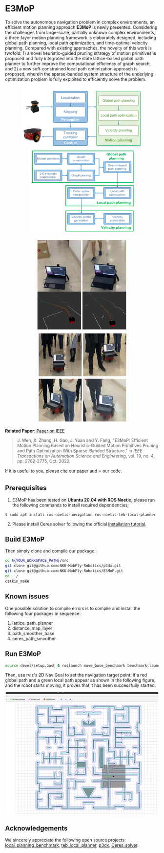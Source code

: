 

# E3MoP

To solve the autonomous navigation problem in complex environments, an  efficient motion planning approach **E3MoP** is newly presented.  Considering the challenges from large-scale, partially unknown complex  environments, a three-layer motion planning framework is elaborately  designed, including global path planning, local path optimization, and  time-optimal velocity planning. Compared with existing approaches, the  novelty of this work is twofold: 1) a novel heuristic-guided pruning  strategy of motion primitives is proposed and fully integrated into the  state lattice-based global path planner to further improve the  computational efficiency of graph search, and 2) a new soft-constrained  local path optimization approach is proposed, wherein the sparse-banded  system structure of the underlying optimization problem is fully  exploited to efficiently solve the problem.

<p align="center">
 <img src="img/111.png" width = "400" height = "200" />
 <img src="img/222.png" width = "350" height = "280" />
</p>

<p align="center">
 <img src="img/333.png" width = "300" height = "300" />
 <img src="img/444.png" width = "300" height = "300" />
</p>

**Related Paper**: [Paper on IEEE](https://ieeexplore.ieee.org/document/9627934)

> J. Wen, X. Zhang, H. Gao, J. Yuan and Y. Fang, "E3MoP: Efficient Motion  Planning Based on Heuristic-Guided Motion Primitives Pruning and Path  Optimization With Sparse-Banded Structure," in *IEEE Transactions on Automation Science and Engineering*, vol. 19, no. 4, pp. 2762-2775, Oct. 2022.

If it is useful to you, please cite our paper and ⭐️ our code.

## Prerequisites

1. E3MoP has been tested on **Ubuntu 20.04 with ROS Noetic**,  please run the following commands to install required dependencies:

```bash
$ sudo apt install ros-noetic-navigation ros-noetic-teb-local-planner
```

2. Please install Ceres solver following the official [installation tutorial](http://ceres-solver.org/installation.html).

## Build E3MoP

Then simply clone and compile our package:

```bash
cd ${YOUR_WORKSPACE_PATH}/src
git clone git@github.com:NKU-MobFly-Robotics/p3dx.git
git clone git@github.com:NKU-MobFly-Robotics/E3MoP.git
cd ../ 
catkin_make
```

## Known issues

One possible solution to compile errors is to compile and install the following four packages in sequence: 

1. lattice_path_planner
2. distance_map_layer
3. path_smoother_base
4. ceres_path_smoother

## Run E3MoP

```bash
source devel/setup.bash & roslaunch move_base_benchmark benchmark.launch 
```

Then, use rviz's 2D Nav Goal to set the navigation target point. If a red global path and a green local path appear as shown in the following figure, and the robot starts moving, it proves that it has been successfully started.

<p align="center">
 <img src="img/555.png" width = "500" height = "400" />
</p>

## Acknowledgements

We sincerely appreciate the following open source projects: [local_planning_benchmark](https://github.com/NKU-MobFly-Robotics/local-planning-benchmark), [teb_local_planner](), [p3dx](https://github.com/NKU-MobFly-Robotics/p3dx), [Ceres_solver](http://ceres-solver.org/).
